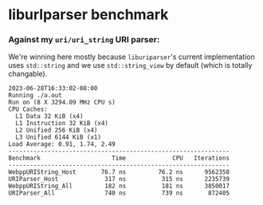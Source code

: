 # liburlparser benchmark


### Against my `uri/uri_string` URI parser:

We're winning here mostly because `liburiparser`'s current implementation uses `std::string`
and we use `std::string_view` by default (which is totally changable).

```
2023-06-28T16:33:02-08:00
Running ./a.out
Run on (8 X 3294.09 MHz CPU s)
CPU Caches:
  L1 Data 32 KiB (x4)
  L1 Instruction 32 KiB (x4)
  L2 Unified 256 KiB (x4)
  L3 Unified 6144 KiB (x1)
Load Average: 0.91, 1.74, 2.49
--------------------------------------------------------------
Benchmark                    Time             CPU   Iterations
--------------------------------------------------------------
WebppURIString_Host       76.7 ns         76.2 ns      9562358
URIParser_Host             317 ns          315 ns      2235739
WebppURIString_All         182 ns          181 ns      3850017
URIParser_All              740 ns          739 ns       872405
```
